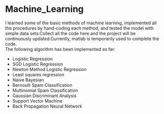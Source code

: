 # Machine_Learning  
I learned some of the basic methods of machine learning, implemented all the procedures by hand-coding each method, and tested the model with simple data sets.Collect all the code here and the project will be continuously updated.Currently, matlab is temporarily used to complete the code.  
The following algorithm has been implemented so far:  
- Logistic Regression  
 - SGD Logistic Regression  
 - Newton Method Logistic Regression  
- Least squares regression  
- Naive Bayesian  
 - Bernoulli Spam Classification  
 - Multinomial Spam Classification  
- Gaussian Discriminant Analysis  
- Support Vector Machine  
- Back Propagation Neural Network
